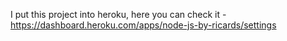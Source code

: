 I put this project into heroku, here you can check it - https://dashboard.heroku.com/apps/node-js-by-ricards/settings
